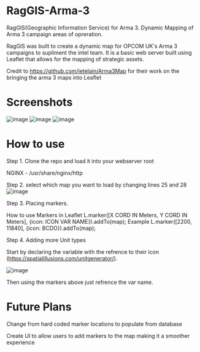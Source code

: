 # RagGIS-Arma-3
RagGIS(Geographic Information Service) for Arma 3. Dynamic Mapping of Arma 3 campaign areas of opreration. 

RagGIS was built to create a dynamic map for OPCOM UK's Arma 3 campaigns to supliment the intel team. It is a basic web server built using Leaflet that allows for the mapping of strategic assets.

Credit to https://github.com/jetelain/Arma3Map for their work on the bringing the arma 3 maps into Leaflet

# Screenshots
![image](https://user-images.githubusercontent.com/43555809/143468199-3b77412d-4813-4b14-878a-24ad137ec756.png)
![image](https://user-images.githubusercontent.com/43555809/143468466-3392e905-d0b5-47bc-80db-59bbe11716c6.png)
![image](https://user-images.githubusercontent.com/43555809/143468480-e1f7d633-74d3-4deb-9be6-e1c4fbb3e3cb.png)

# How to use

Step 1. Clone the repo and load it into your webserver root

  NGINX - /usr/share/nginx/http
  
Step 2. select which map you want to load by changing lines 25 and 28
  ![image](https://user-images.githubusercontent.com/43555809/143469080-75148368-4027-4a99-88d2-8d3c18a957b1.png)

Step 3. Placing markers. 

How to use Markers in Leaflet
  L.marker([X CORD IN Meters, Y CORD IN Meters], {icon: ICON VAR NAME}).addTo(map);
  Example L.marker([2200, 11840], {icon: BCDO}).addTo(map);

Step 4. Adding more Unit types

Start by declaring the variable with the refrence to their icon (https://spatialillusions.com/unitgenerator/).

![image](https://user-images.githubusercontent.com/43555809/143471775-3f3ec98f-92b7-4631-bc6e-1501249a1448.png)

Then using the markers above just refrence the var name.

# Future Plans

Change from hard coded marker locations to populate from database

Create UI to allow users to add markers to the map making it a smoother experience
